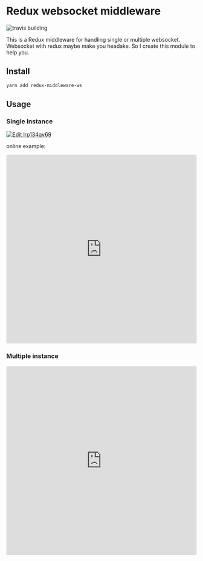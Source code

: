 # Redux websocket middleware

![travis building](https://travis-ci.org/hifizz/redux-middleware-ws.svg?branch=master)

This is a Redux middleware for handling single or multiple websocket.
Websocket with redux maybe make you headake. So I create this module to help you.

## Install

```bash
yarn add redux-middleware-ws
```

## Usage

### Single instance

[![Edit lrp134qv69](https://codesandbox.io/static/img/play-codesandbox.svg)](https://codesandbox.io/s/lrp134qv69)

online example:

<iframe src="https://codesandbox.io/embed/lrp134qv69" style="width:100%; height:500px; border:0; border-radius: 4px; overflow:hidden;" sandbox="allow-modals allow-forms allow-popups allow-scripts allow-same-origin"></iframe>

### Multiple instance



<iframe src="https://codesandbox.io/embed/lrp134qv69" style="width:100%; height:500px; border:0; border-radius: 4px; overflow:hidden;" sandbox="allow-modals allow-forms allow-popups allow-scripts allow-same-origin"></iframe>
